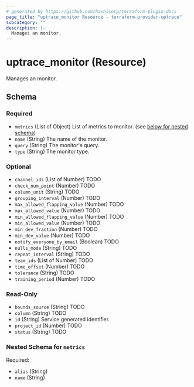 ```yaml
---
# generated by https://github.com/hashicorp/terraform-plugin-docs
page_title: "uptrace_monitor Resource - terraform-provider-uptrace"
subcategory: ""
description: |-
  Manages an monitor.
---
```


# uptrace_monitor (Resource)

Manages an monitor.



<!-- schema generated by tfplugindocs -->
## Schema

### Required

- `metrics` (List of Object) List of metrics to monitor. (see [below for nested schema](#nestedatt--metrics))
- `name` (String) The name of the monitor.
- `query` (String) The monitor's query.
- `type` (String) The monitor type.

### Optional

- `channel_ids` (List of Number) TODO
- `check_num_point` (Number) TODO
- `column_unit` (String) TODO
- `grouping_interval` (Number) TODO
- `max_allowed_flapping_value` (Number) TODO
- `max_allowed_value` (Number) TODO
- `min_allowed_flapping_value` (Number) TODO
- `min_allowed_value` (Number) TODO
- `min_dev_fraction` (Number) TODO
- `min_dev_value` (Number) TODO
- `notify_everyone_by_email` (Boolean) TODO
- `nulls_mode` (String) TODO
- `repeat_interval` (String) TODO
- `team_ids` (List of Number) TODO
- `time_offset` (Number) TODO
- `tolerance` (String) TODO
- `training_period` (Number) TODO

### Read-Only

- `bounds_source` (String) TODO
- `column` (String) TODO
- `id` (String) Service generated identifier.
- `project_id` (Number) TODO
- `status` (String) TODO

<a id="nestedatt--metrics"></a>
### Nested Schema for `metrics`

Required:

- `alias` (String)
- `name` (String)

